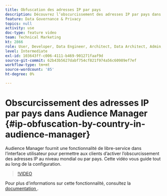 ```yaml
---
title: Obfuscation des adresses IP par pays
description: Découvrez l’obscurcissement des adresses IP par pays dans Audience Manager. Cette application fournit une fonctionnalité de libre-service dans l’interface utilisateur pour permettre aux clients d’activer l’obscurcissement des adresses IP au niveau mondial ou par pays. Cette vidéo vous guide tout au long de la configuration.
feature: Data Governance & Privacy
topics: null
activity: use
doc-type: feature video
team: Technical Marketing
kt: 2866
role: User, Developer, Data Engineer, Architect, Data Architect, Admin, Leader
level: Intermediate
exl-id: 103643ff-c006-4111-b469-901271faaf9d
source-git-commit: 62b43b5627dabf754cf821f974a56c60989ef7ef
workflow-type: tm+mt
source-wordcount: '85'
ht-degree: 0%

---
```


# Obscurcissement des adresses IP par pays dans Audience Manager {#ip-obfuscation-by-country-in-audience-manager}

Audience Manager fournit une fonctionnalité de libre-service dans l’interface utilisateur pour permettre aux clients d’activer l’obscurcissement des adresses IP au niveau mondial ou par pays. Cette vidéo vous guide tout au long de la configuration.

>[!VIDEO](https://video.tv.adobe.com/v/34978/?quality=9&captions=fre_fr)

Pour plus d’informations sur cette fonctionnalité, consultez la [&#x200B; documentation &#x200B;](https://experiencecloud.adobe.com/resources/help/fr_FR/aam/ip-obfuscation.html).
